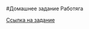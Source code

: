 #Домашнее задание Работяга

[Ссылка на задание](https://github.com/netology-code/jd-homeworks/blob/master/lambda/task2/README.md)